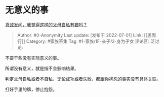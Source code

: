 # 无意义的事
[真诚发问，我觉得这样的父母自私有错吗？](https://www.zhihu.com/question/540708109/answer/2553114025)

> Author: #0-Anonymity
> Last update: [发布于 2022-07-01]
> Link: [[思而行]]
> Category: #家族答集
> Tag: #1-家族/1F-亲子/2-身为子女
> 评论区:
> 泛讨论:

不要干些没有实际意义的事。

所谓没有意义，就是指不会影响结果。

判定父母自私或者不自私，无论成功或者失败，都跟你抱怨的事实没有具体关联。

打好手里的牌，停止抱怨。
